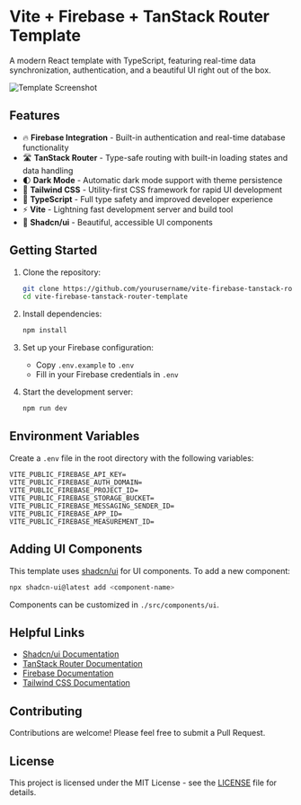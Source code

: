 # Vite + Firebase + TanStack Router Template

A modern React template with TypeScript, featuring real-time data synchronization, authentication, and a beautiful UI right out of the box.

![Template Screenshot](./public/screenshot.png)

## Features

- 🔥 **Firebase Integration** - Built-in authentication and real-time database functionality
- 🛣️ **TanStack Router** - Type-safe routing with built-in loading states and data handling
- 🌓 **Dark Mode** - Automatic dark mode support with theme persistence
- 🎨 **Tailwind CSS** - Utility-first CSS framework for rapid UI development
- 📝 **TypeScript** - Full type safety and improved developer experience
- ⚡ **Vite** - Lightning fast development server and build tool
- 🎯 **Shadcn/ui** - Beautiful, accessible UI components

## Getting Started

1. Clone the repository:
   ```bash
   git clone https://github.com/yourusername/vite-firebase-tanstack-router-template.git
   cd vite-firebase-tanstack-router-template
   ```

2. Install dependencies:
   ```bash
   npm install
   ```

3. Set up your Firebase configuration:
   - Copy `.env.example` to `.env`
   - Fill in your Firebase credentials in `.env`

4. Start the development server:
   ```bash
   npm run dev
   ```

## Environment Variables

Create a `.env` file in the root directory with the following variables:

```env
VITE_PUBLIC_FIREBASE_API_KEY=
VITE_PUBLIC_FIREBASE_AUTH_DOMAIN=
VITE_PUBLIC_FIREBASE_PROJECT_ID=
VITE_PUBLIC_FIREBASE_STORAGE_BUCKET=
VITE_PUBLIC_FIREBASE_MESSAGING_SENDER_ID=
VITE_PUBLIC_FIREBASE_APP_ID=
VITE_PUBLIC_FIREBASE_MEASUREMENT_ID=
```

## Adding UI Components

This template uses [shadcn/ui](https://ui.shadcn.com/) for UI components. To add a new component:

```bash
npx shadcn-ui@latest add <component-name>
```

Components can be customized in `./src/components/ui`.

## Helpful Links

* [Shadcn/ui Documentation](https://ui.shadcn.com/)
* [TanStack Router Documentation](https://tanstack.com/router/latest)
* [Firebase Documentation](https://firebase.google.com/docs/auth/web/start)
* [Tailwind CSS Documentation](https://tailwindcss.com/docs/installation)

## Contributing

Contributions are welcome! Please feel free to submit a Pull Request.

## License

This project is licensed under the MIT License - see the [LICENSE](LICENSE) file for details.
